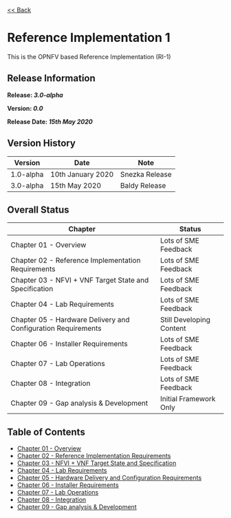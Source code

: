 [<< Back](../)

# Reference Implementation 1

This is the OPNFV based Reference Implementation (RI-1)

## Release Information
**Release: _3.0-alpha_**

**Version: _0.0_**

**Release Date: _15th May 2020_**

## Version History

| Version | Date | Note
| --- | --- | --- |
| 1.0-alpha | 10th January 2020 | Snezka Release|
| 3.0-alpha | 15th May 2020 | Baldy Release|

## Overall Status

| Chapter | Status |
| --- | --- |
| Chapter 01 - Overview                                  |	Lots of SME Feedback |
| Chapter 02 - Reference Implementation Requirements     | 	Lots of SME Feedback |
| Chapter 03 - NFVI + VNF Target State and Specification |	Lots of SME Feedback |
| Chapter 04 - Lab Requirements                          | 	Lots of SME Feedback |
| Chapter 05 - Hardware Delivery and Configuration Requirements | Still Developing Content |
| Chapter 06 - Installer Requirements                    | 	Lots of SME Feedback |
| Chapter 07 - Lab Operations                            | 	Lots of SME Feedback |
| Chapter 08 - Integration                               |	Lots of SME Feedback|
| Chapter 09 - Gap analysis & Development                | Initial Framework Only |


## Table of Contents
* [Chapter 01 - Overview](chapters/chapter01.md)
* [Chapter 02 - Reference Implementation Requirements](chapters/chapter02.md)
* [Chapter 03 - NFVI + VNF Target State and Specification](chapters/chapter03.md)
* [Chapter 04 - Lab Requirements ](chapters/chapter04.md)
* [Chapter 05 - Hardware Delivery and Configuration Requirements ](chapters/chapter05.md)
* [Chapter 06 - Installer Requirements](chapters/chapter06.md)
* [Chapter 07 - Lab Operations](chapters/chapter07.md)
* [Chapter 08 - Integration](chapters/chapter08.md)
* [Chapter 09 - Gap analysis & Development](chapters/chapter09.md)
